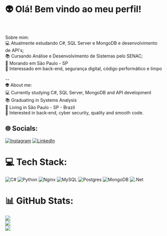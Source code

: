 # 👽 Olá! Bem vindo ao meu perfil!
<br><br>Sobre mim:<br>💻 Atualmente estudando C#, SQL Server e MongoDB e desenvolvimento de API's;<br>📚 Cursando Análise e Desenvolvimento de Sistemas pelo SENAC;<br>🏢 Morando em São Paulo - SP<br>
🤖 Interessado em back-end, segurança digital, código performático e limpo<br><br>-- <br> 👽 About me:<br>💻 Currently studying C#, SQL Server, MongoDB and API development<br>📚 Graduating in Systems Analysis<br>🏢 Living in São Paulo - SP - Brazil<br>🤖 Interested in back-end, cyber security, quality and smooth code. 


## 🌐 Socials:
[![Instagram](https://img.shields.io/badge/Instagram-%23E4405F.svg?logo=Instagram&logoColor=white)](https://instagram.com/bgogna.93) [![LinkedIn](https://img.shields.io/badge/LinkedIn-%230077B5.svg?logo=linkedin&logoColor=white)](https://linkedin.com/in/brunogorga) 

# 💻 Tech Stack:
![C#](https://img.shields.io/badge/c%23-%23239120.svg?style=for-the-badge&logo=csharp&logoColor=white) ![Python](https://img.shields.io/badge/python-3670A0?style=for-the-badge&logo=python&logoColor=ffdd54) ![Nginx](https://img.shields.io/badge/nginx-%23009639.svg?style=for-the-badge&logo=nginx&logoColor=white) ![MySQL](https://img.shields.io/badge/mysql-%2300000f.svg?style=for-the-badge&logo=mysql&logoColor=white) ![Postgres](https://img.shields.io/badge/postgres-%23316192.svg?style=for-the-badge&logo=postgresql&logoColor=white) ![MongoDB](https://img.shields.io/badge/MongoDB-%234ea94b.svg?style=for-the-badge&logo=mongodb&logoColor=white) ![.Net](https://img.shields.io/badge/.NET-5C2D91?style=for-the-badge&logo=.net&logoColor=white)


# 📊 GitHub Stats:
![](https://github-readme-stats.vercel.app/api?username=bruno-gorga&theme=onedark&hide_border=false&include_all_commits=true&count_private=true)<br/>
![](https://github-readme-streak-stats.herokuapp.com/?user=bruno-gorga&theme=onedark&hide_border=false)<br/>
![](https://github-readme-stats.vercel.app/api/top-langs/?username=bruno-gorga&theme=onedark&hide_border=false&include_all_commits=true&count_private=true&layout=compact)
<!-- Proudly created with GPRM ( https://gprm.itsvg.in ) -->

